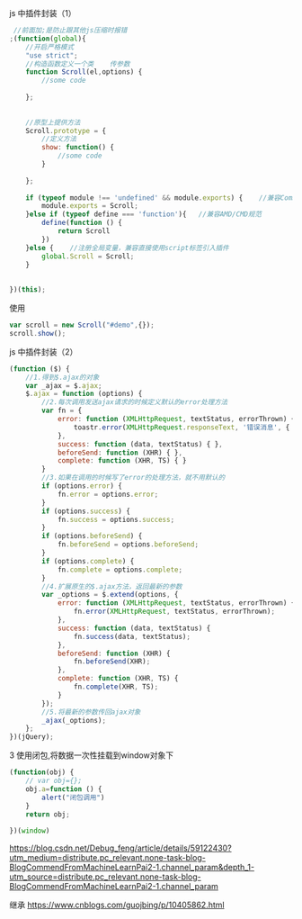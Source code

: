 js 中插件封装（1）

```js
 //前面加;是防止跟其他js压缩时报错
;(function(global){
    //开启严格模式
    "use strict";
    //构造函数定义一个类    传参数
    function Scroll(el,options) {
        //some code
 
    };
 
 
    //原型上提供方法
    Scroll.prototype = {
        //定义方法
        show: function() {
            //some code
        }
        
    };
   
    if (typeof module !== 'undefined' && module.exports) {    //兼容CommonJs规范 
        module.exports = Scroll;
    }else if (typeof define === 'function'){   //兼容AMD/CMD规范
        define(function () {
            return Scroll
        })
    }else {    //注册全局变量，兼容直接使用script标签引入插件
        global.Scroll = Scroll;
    }
    
    
})(this);
```

使用

```javascript
var scroll = new Scroll("#demo",{});
scroll.show();
```

js 中插件封装（2）

```js
(function ($) {
    //1.得到$.ajax的对象
    var _ajax = $.ajax;
    $.ajax = function (options) {
        //2.每次调用发送ajax请求的时候定义默认的error处理方法
        var fn = {
            error: function (XMLHttpRequest, textStatus, errorThrown) {
                toastr.error(XMLHttpRequest.responseText, '错误消息', { closeButton: true, timeOut: 0, positionClass: 'toast-top-full-width' });
            },
            success: function (data, textStatus) { },
            beforeSend: function (XHR) { },
            complete: function (XHR, TS) { }
        }
        //3.如果在调用的时候写了error的处理方法，就不用默认的
        if (options.error) {
            fn.error = options.error;
        }
        if (options.success) {
            fn.success = options.success;
        }
        if (options.beforeSend) {
            fn.beforeSend = options.beforeSend;
        }
        if (options.complete) {
            fn.complete = options.complete;
        }
        //4.扩展原生的$.ajax方法，返回最新的参数
        var _options = $.extend(options, {
            error: function (XMLHttpRequest, textStatus, errorThrown) {
                fn.error(XMLHttpRequest, textStatus, errorThrown);
            },
            success: function (data, textStatus) {
                fn.success(data, textStatus);
            },
            beforeSend: function (XHR) {
                fn.beforeSend(XHR);
            },
            complete: function (XHR, TS) {
                fn.complete(XHR, TS);
            }
        });
        //5.将最新的参数传回ajax对象
        _ajax(_options);
    };
})(jQuery);	
```

3 使用闭包,将数据一次性挂载到window对象下

```js
(function(obj) {
    // var obj={};
    obj.a=function () {
        alert("闭包调用")
    }
    return obj;
 
})(window)
```



https://blog.csdn.net/Debug_feng/article/details/59122430?utm_medium=distribute.pc_relevant.none-task-blog-BlogCommendFromMachineLearnPai2-1.channel_param&depth_1-utm_source=distribute.pc_relevant.none-task-blog-BlogCommendFromMachineLearnPai2-1.channel_param



继承 https://www.cnblogs.com/guojbing/p/10405862.html